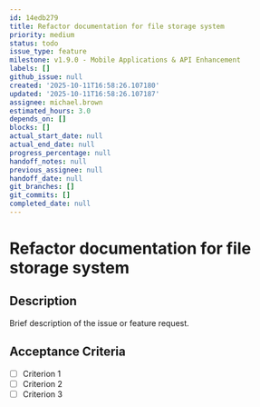 ```yaml
---
id: 14edb279
title: Refactor documentation for file storage system
priority: medium
status: todo
issue_type: feature
milestone: v1.9.0 - Mobile Applications & API Enhancement
labels: []
github_issue: null
created: '2025-10-11T16:58:26.107180'
updated: '2025-10-11T16:58:26.107187'
assignee: michael.brown
estimated_hours: 3.0
depends_on: []
blocks: []
actual_start_date: null
actual_end_date: null
progress_percentage: null
handoff_notes: null
previous_assignee: null
handoff_date: null
git_branches: []
git_commits: []
completed_date: null
---
```


# Refactor documentation for file storage system

## Description

Brief description of the issue or feature request.

## Acceptance Criteria

- [ ] Criterion 1
- [ ] Criterion 2
- [ ] Criterion 3